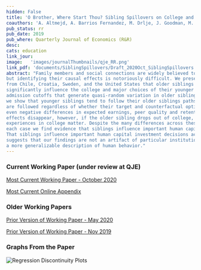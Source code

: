 ```yaml
---
hidden: False
title: 'O Brother, Where Start Thou? Sibling Spillovers on College and Major Choice in Four Countries'
coauthors: 'A. Altmejd, A. Barrios Fernandez, M. Drlje, J. Goodman, M. Hurwitz, D. Kovac, C. Mulhern, J Smith'
pub_status: rr
pub_date: 2019
pub_where: Quarterly Journal of Economics (R&R)
desc:
cats: education
link_jour:
image:   'images/journalThumbnails/qje_RR.png'
link_pdf: 'documents/SiblingSpillovers/Draft_2020Oct_SiblingSpillovers.pdf'
abstract: "Family members and social connections are widely believed to influence important life decisions,
but identifying their causal effects is notoriously difficult. We present causal evidence
from Chile, Croatia, Sweden, and the United States that older siblings higher education trajectories
significantly influence the college and major choices of their younger siblings. Exploiting
admission cutoffs that generate quasi-random variation in older siblings higher education options,
we show that younger siblings tend to follow their older siblings paths. Older siblings
are followed regardless of whether their target and counterfactual options have large, small or
even negative differences in expected earnings, peer quality and retention rates. These spillover
effects disappear, however, if the older sibling drops out of college, suggesting that older siblings
experiences in college matter. Despite the many differences across these four countries, in
each case we find evidence that siblings influence important human capital investment decisions.
That siblings influence important human capital investment decisions across such varied contexts
suggests that our findings are not an artifact of particular institutional detail but instead
a more generalizable description of human behavior."
---
```


### Current Working Paper (under review at QJE)

[Most Current Working Paper - October 2020](../work/documents/SiblingSpillovers/Draft_2020Oct_SiblingSpillovers.pdf)

[Most Current Online Appendix](../work/documents/SiblingSpillovers/online_appendix_Oct2020.pdf)

### Older Working Papers

[Prior Version of Working Paper - May 2020](../work/documents/SiblingSpillovers/Draft_2020May_SiblingSpillovers.pdf)

[Prior Version of Working Paper - Nov 2019](../work/documents/SiblingSpillovers/Draft_20191202_SiblingSpillovers.pdf)


### Graphs From the Paper
<img src="../work/documents/SiblingSpillovers/Fig1_RDs.jpg"
     alt="Regression Discontinuity Plots"
     style="float: left; margin-right: 10px;" />
